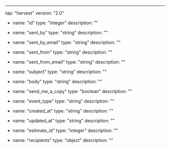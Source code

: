 ---
tap: "harvest"
version: "2.0"
  - name: "id"
    type: "integer"
    description: ""

  - name: "sent_by"
    type: "string"
    description: ""

  - name: "sent_by_email"
    type: "string"
    description: ""

  - name: "sent_from"
    type: "string"
    description: ""

  - name: "sent_from_email"
    type: "string"
    description: ""

  - name: "subject"
    type: "string"
    description: ""

  - name: "body"
    type: "string"
    description: ""

  - name: "send_me_a_copy"
    type: "boolean"
    description: ""

  - name: "event_type"
    type: "string"
    description: ""

  - name: "created_at"
    type: "string"
    description: ""

  - name: "updated_at"
    type: "string"
    description: ""

  - name: "estimate_id"
    type: "integer"
    description: ""

  - name: "recipients"
    type: "object"
    description: ""

